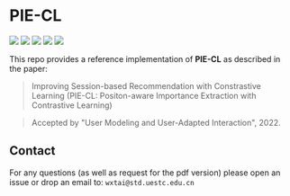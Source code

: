 # PIE-CL

![](https://img.shields.io/badge/python-3.7-green)
![](https://img.shields.io/badge/pytorch-1.6-green)
![](https://img.shields.io/badge/cudatoolkit-10.1-green)
![](https://img.shields.io/badge/cuda-11.0-green)
![](https://img.shields.io/badge/cudnn-7.6.5-green)

This repo provides a reference implementation of **PIE-CL** as described in the paper:

> Improving Session-based Recommendation with Constrastive Learning (PIE-CL: Positon-aware Importance Extraction with Contrastive Learning)

> Accepted by "User Modeling and User-Adapted Interaction", 2022.

## Contact

For any questions (as well as request for the pdf version) please open an issue or drop an email to: `wxtai@std.uestc.edu.cn`
